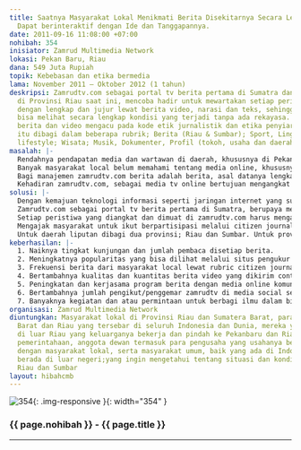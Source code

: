 ```yaml
---
title: Saatnya Masyarakat Lokal Menikmati Berita Disekitarnya Secara Lengkap dan Jujur.
  Dapat berinteraktif dengan Ide dan Tanggapannya.
date: 2011-09-16 11:08:00 +07:00
nohibah: 354
inisiator: Zamrud Multimedia Network
lokasi: Pekan Baru, Riau
dana: 549 Juta Rupiah
topik: Kebebasan dan etika bermedia
lama: November 2011 – Oktober 2012 (1 tahun)
deskripsi: Zamrudtv.com sebagai portal tv berita pertama di Sumatra dan satu-satunya
  di Provinsi Riau saat ini, mencoba hadir untuk mewartakan setiap peristiwa local
  dengan lengkap dan jujur lewat berita video, narasi dan teks, sehingga masyarakat
  bisa melihat secara lengkap kondisi yang terjadi tanpa ada rekayasa. Penayangan
  berita dan video mengacu pada kode etik jurnalistik dan etika penyiaran. Informasi
  itu dibagi dalam beberapa rubrik; Berita (Riau & Sumbar); Sport, Lingkungan; otomotif;
  lifestyle; Wisata; Musik, Dokumenter, Profil (tokoh, usaha dan daerah)
masalah: |-
  Rendahnya pendapatan media dan wartawan di daerah, khususnya di Pekanbaru, Riau, membuat perusahaan media massa (cetak, radio dan elektronik) dan wartawannya banyak tunduk ke pemerintahaan lewat dana APBD dan penguasa. Berita yang disiarkan pun banyak tidak berimbang atau tidak bisa disiarkan, karena takut kehilangan pendapatan.
  Banyak masyarakat local belum memahami tentang media online, khususnya tv online. Mereka masih melihat mainstream informasi lewat media cetak dan media telivisi yang dikuasai pemodal besar dan berpihak pada penguasa dan pengusaha.
  Bagi manajemen zamrudtv.com berita adalah berita, asal datanya lengkap dan faktanya ada, serta didukung oleh gambar, maka masyarakat berhak mengetahuinya.
  Kehadiran zamrudtv.com, sebagai media tv online bertujuan mengangkat semua peristiwa local, politik, budaya, ragam hidup, wisata dan peluang usaha dan pembelajaran dari sosok tokoh dan usaha lain yang bisa menjadi pembelajaran bagi masyarakat lokal, khususnya masyarakat di Provinsi Riau dan Sumatra Barat, sebagai daerah liputan.
solusi: |-
  Dengan kemajuan teknologi informasi seperti jaringan internet yang sudah masuk ke pedesaan, dan ponsel pintar yang harganya sudah murah, membuat internet tidak asing lagi bagi masyarakat di daerah.
  Zamrudtv.com sebagai portal tv berita pertama di Sumatra, berupaya mengatasi masalah ini. Dengan konten berbasis video, manajemen zamrudtv.com berupaya menampilkan website ini dengan tampilan yang bisa dilihat tidak saja di computer (PC) tapi juga di ponsel (juga ponsel murah), dengan menyewa hosting unlimited dan menampilkan kualitas video yang tajam dan ringan dibuka.
  Setiap peristiwa yang diangkat dan dimuat di zamrudtv.com harus mengacu pada Kode Etik Jurnalistik, Karena portal zamrudtv.com berbasis video, maka konten video harus mengacu pada Etika Penyiaran.
  Mengajak masyarakat untuk ikut berpartisipasi melalui citizen journalism dengan berita video yang dikirim melalui rekaman ponsel atau video.
  Untuk daerah liputan dibagi dua provinsi; Riau dan Sumbar. Untuk provinsi Riau, zamrudtv akan menempatkan satu orang kontributornya di 11 Kabupaten/Kota. Untuk Provinsi Sumbar, zamrudtv akan membagi tiga wilayah, Padang, Solok dan Bukittinggi. Proyek ini akan memberikan manfaat bagi masyarakat lokal di Provinsi Riau dan Sumatera Barat, para perantau Sumatera Barat dan Riau yang tersebar di seluruh Indonesia dan Dunia, mereka yang berada di luar Riau yang keluarganya bekerja dan pindah ke Pekanbaru dan Riau, para pejabat pemerintahaan, anggota dewan termasuk para pengusaha yang usahanya bersentuhan langsung dengan masyarakat lokal, serta masyarakat umum, baik yang ada di Indonesia maupun berada di luar negeri;yang ingin mengetahui tentang situasi dan kondisi di Provinsi Riau dan Sumbar
keberhasilan: |-
  1. Naiknya tingkat kunjungan dan jumlah pembaca disetiap berita.
  2. Meningkatnya popularitas yang bisa dilihat melalui situs pengukur seperti Alexa.com dan Google
  3. Frekuensi berita dari masyarakat local lewat rubric citizen journalism
  4. Bertambahnya kualitas dan kuantitas berita video yang dikirim contributor, stringer zamrudtv.com dari daerah-daerah sasaran
  5. Peningkatan dan kerjasama program berita dengan media online komunitas lainnya
  6. Bertambahnya jumlah pengikut/penggemar zamrudtv di media social seperti facebook dan twitter
  7. Banyaknya kegiatan dan atau permintaan untuk berbagi ilmu dalam bidang tv berita online di kampus, sekolah dan kelompok masyarakat.
organisasi: Zamrud Multimedia Network
diuntungkan: Masyarakat lokal di Provinsi Riau dan Sumatera Barat, para perantau Sumatera
  Barat dan Riau yang tersebar di seluruh Indonesia dan Dunia, mereka yang berada
  di luar Riau yang keluarganya bekerja dan pindah ke Pekanbaru dan Riau, para pejabat
  pemerintahaan, anggota dewan termasuk para pengusaha yang usahanya bersentuhan langsung
  dengan masyarakat lokal, serta masyarakat umum, baik yang ada di Indonesia maupun
  berada di luar negeri;yang ingin mengetahui tentang situasi dan kondisi di Provinsi
  Riau dan Sumbar
layout: hibahcmb
---
```


![354](/static/img/hibahcmb/354.png){: .img-responsive }{: width="354" }

### {{ page.nohibah }} - {{ page.title }}

---
